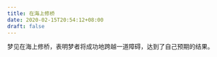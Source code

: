 ```yaml
---
title: 在海上修桥
date: 2020-02-15T20:54:12+08:00
draft: false
---
```


梦见在海上修桥，表明梦者将成功地跨越一道障碍，达到了自己预期的结果。
